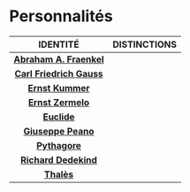# Personnalités

|IDENTITÉ|DISTINCTIONS|
|:--:|:--|
|[**Abraham A. Fraenkel**](https://fr.wikipedia.org/wiki/Abraham_Adolf_Fraenkel)||
|[**Carl Friedrich Gauss**](https://fr.wikipedia.org/wiki/Carl_Friedrich_Gauss)||
|[**Ernst Kummer**](https://fr.wikipedia.org/wiki/Ernst_Kummer)||
|[**Ernst Zermelo**](https://fr.wikipedia.org/wiki/Ernst_Zermelo)||
|[**Euclide**](https://fr.wikipedia.org/wiki/Euclide)||
|[**Giuseppe Peano**](https://fr.wikipedia.org/wiki/Giuseppe_Peano)||
|[**Pythagore**](https://fr.wikipedia.org/wiki/Pythagore)||
|[**Richard Dedekind**](https://fr.wikipedia.org/wiki/Richard_Dedekind)||
|[**Thalès**](https://fr.wikipedia.org/wiki/Thal%C3%A8s)||
